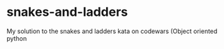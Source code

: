 # snakes-and-ladders
My solution to the snakes and ladders kata on codewars (Object oriented python
